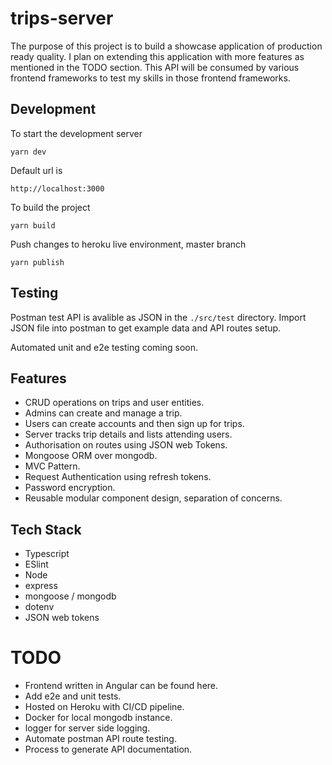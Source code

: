 # trips-server

The purpose of this project is to build a showcase application of production ready quality. I plan on extending this application with more features as mentioned in the TODO section. This API will be consumed by various frontend frameworks to test my skills in those frontend frameworks.

## Development

To start the development server

`yarn dev`

Default url is

`http://localhost:3000`

To build the project

`yarn build`

Push changes to heroku live environment, master branch

`yarn publish`

## Testing

Postman test API is avalible as JSON in the `./src/test` directory. Import JSON file into postman to get example data and API routes setup.

Automated unit and e2e testing coming soon.

## Features

-   CRUD operations on trips and user entities.
-   Admins can create and manage a trip.
-   Users can create accounts and then sign up for trips.
-   Server tracks trip details and lists attending users.
-   Authorisation on routes using JSON web Tokens.
-   Mongoose ORM over mongodb.
-   MVC Pattern.
-   Request Authentication using refresh tokens.
-   Password encryption.
-   Reusable modular component design, separation of concerns.

## Tech Stack

-   Typescript
-   ESlint
-   Node
-   express
-   mongoose / mongodb
-   dotenv
-   JSON web tokens

# TODO

-   Frontend written in Angular can be found here.
-   Add e2e and unit tests.
-   Hosted on Heroku with CI/CD pipeline.
-   Docker for local mongodb instance.
-   logger for server side logging.
-   Automate postman API route testing.
-   Process to generate API documentation.
